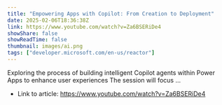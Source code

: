 ```yaml
---
title: "Empowering Apps with Copilot: From Creation to Deployment"
date: 2025-02-06T18:36:38Z
link: https://www.youtube.com/watch?v=Za6BSERiDe4
showShare: false
showReadTime: false
thumbnail: images/ai.png
tags: ["developer.microsoft.com/en-us/reactor"]
---
```

Exploring the process of building intelligent Copilot agents within Power Apps to enhance user experiences The session will focus ...

- Link to article: https://www.youtube.com/watch?v=Za6BSERiDe4